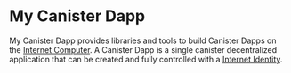# My Canister Dapp

My Canister Dapp provides libraries and tools to build Canister Dapps on the [Internet Computer](https://internetcomputer.org). A Canister Dapp is a single canister decentralized application that can be created and fully controlled with a [Internet Identity](https://identity.internetcomputer.org).
